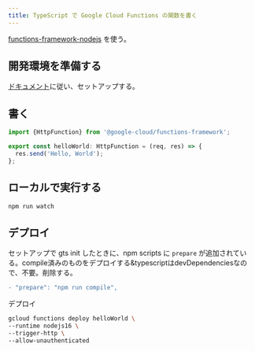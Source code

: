 ```yaml
---
title: TypeScript で Google Cloud Functions の関数を書く
---
```


[functions-framework-nodejs](https://github.com/GoogleCloudPlatform/functions-framework-nodejs) を使う。

## 開発環境を準備する
[ドキュメント](https://github.com/GoogleCloudPlatform/functions-framework-nodejs/blob/master/docs/typescript.md)に従い、セットアップする。

## 書く

```ts
import {HttpFunction} from '@google-cloud/functions-framework';

export const helloWorld: HttpFunction = (req, res) => {
  res.send('Hello, World');
};
```

## ローカルで実行する

```bash
npm run watch
```


## デプロイ

セットアップで gts init したときに、npm scripts に `prepare` が追加されている。compile済みのものをデプロイする&typescriptはdevDependenciesなので、不要。削除する。

```diff
- "prepare": "npm run compile",
```

デプロイ

```bash
gcloud functions deploy helloWorld \
--runtime nodejs16 \
--trigger-http \
--allow-unauthenticated
```

